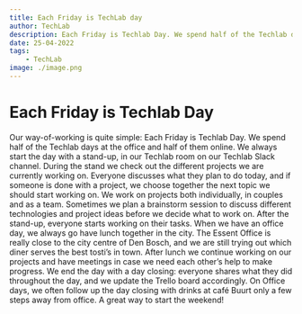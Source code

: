 ```yaml
---
title: Each Friday is TechLab day 
author: TechLab
description: Each Friday is Techlab Day. We spend half of the Techlab days at the office and half of them online. We always start the day with a stand-up, in our Techlab room on our Techlab Slack channel. During the stand we check out the different projects we are currently working on. Everyone discusses what they plan to do today, and if someone is done with a project, we choose together the next topic we should start working on. We work on projects both individually, in couples and as a team.
date: 25-04-2022
tags:
    - TechLab
image: ./image.png
---
```


# Each Friday is Techlab Day

Our way-of-working is quite simple: Each Friday is Techlab Day. We spend half of the Techlab days at the office and half of them online. We always start the day with a stand-up, in our Techlab room on our Techlab Slack channel. During the stand we check out the different projects we are currently working on. Everyone discusses what they plan to do today, and if someone is done with a project, we choose together the next topic we should start working on. We work on projects both individually, in couples and as a team. Sometimes we plan a brainstorm session to discuss different technologies and project ideas before we decide what to work on. After the stand-up, everyone starts working on their tasks. When we have an office day, we always go have lunch together in the city. The Essent Office is really close to the city centre of Den Bosch, and we are still trying out which diner serves the best tosti’s in town. After lunch we continue working on our projects and have meetings in case we need each other’s help to make progress. We end the day with a day closing: everyone shares what they did throughout the day, and we update the Trello board accordingly. On Office days, we often follow up the day closing with drinks at café Buurt only a few steps away from office. A great way to start the weekend!
